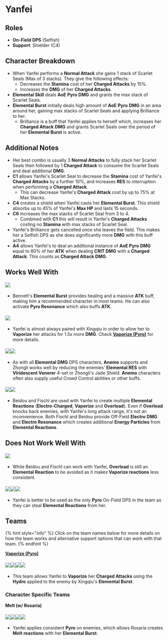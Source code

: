 # Yanfei

## Roles

* **On-Field DPS** (Selfish)
* **Support**: Shielder (C4)

## Character Breakdown

* When Yanfei performs a **Normal Attack** she gains 1 stack of Scarlet Seals (Max of 3 stacks). They give the following effects:
  * Decreases the **Stamina** cost of her **Charged Attacks** by 15%.
  * Increases the **DMG** of her **Charged Attacks**.
* **Elemental Skill** deals **AoE** **Pyro** **DMG** and grants the max stack of Scarlet Seals.
* **Elemental Burst** initially deals high amount of **AoE** **Pyro** **DMG** in an area around her, gaining max stacks of Scarlet Seals and applying Brilliance to her.
  * Brilliance is a buff that Yanfei applies to herself which, increases her **Charged Attack** **DMG** and grants Scarlet Seals over the period of her **Elemental Burst** is active.

## Additional Notes

* Her best combo is usually 3 **Normal Attacks** to fully stack her Scarlet Seals then followed by 1 **Charged Attack** to consume the Scarlet Seals and deal additional **DMG**.
* **C1** allows Yanfei's Scarlet Seal to decrease the **Stamina** cost of Yanfei's **Charged Attacks** by a further 10%, and increases **RES** to interruption when performing a **Charged Attack**.
  * This can decrease Yanfei's **Charged Attack** cost by up to 75% at Max Stacks.
* **C4** creates a shield when Yanfei casts her **Elemental Burst**. This shield absorbs up to 45% of Yanfei's **Max HP** and lasts 15 seconds.
* **C6** increases the max stacks of Scarlet Seal from 3 to 4.
  * Combined with **C1** this will result in Yanfei's **Charged Attacks** costing no **Stamina** with max stacks of Scarlet Seal.
* Yanfei's Brilliance gets cancelled once she leaves the field. This makes her a Selfish DPS as she does significantly more **DMG** with this buff active.
* **A4** allows Yanfei's to deal an additional instance of **AoE Pyro** **DMG** equal to 80% of her **ATK** when dealing **CRIT DMG** with a **Charged Attack**. This counts as **Charged Attack** **DMG**.

## Works Well With

#### ![](../../.gitbook/assets/ui\_avataricon\_bennett.png)

* Bennett's **Elemental Burst** provides healing and a massive **ATK** buff, making him a recommended character in most teams. He can also activate **Pyro Resonance** which also buffs **ATK**.

#### ![](../../.gitbook/assets/ui\_avataricon\_xingqiu.png)

* Yanfei is almost always paired with Xingqiu in order to allow her to **Vaporize** her attacks for 1.5x more **DMG**. Check [**Vaporize (Pyro)**](../../teams/reverse-vaporize.md) for more details.

#### ![](../../.gitbook/assets/ui\_icon\_anemo.webp)![](../../.gitbook/assets/ui\_avataricon\_zhongli.png)

* As with all **Elemental DMG** DPS characters, **Anemo** supports and Zhongli works well by reducing the enemies' **Elemental RES** with **Viridescent Venerer** 4-set or Zhongli's Jade Shield. **Anemo** characters often also supply useful Crowd Control abilities or other buffs.

#### ![](../../.gitbook/assets/ui\_avataricon\_fischl.png)![](../../.gitbook/assets/ui\_avataricon\_beidou.png)

* Beidou and Fischl are used with Yanfei to create multiple **Elemental Reactions** (**Electro-Charged**, **Vaporize** and **Overload**). Even if **Overload** knocks back enemies, with Yanfei's long attack range, it's not an inconvenience. Both Fischl and Beidou provide Off-Field **Electro** **DMG** and **Electro Resonance** which creates additional **Energy Particles** from **Elemental Reactions**.

## Does Not Work Well With

#### ![](../../.gitbook/assets/ui\_icon\_electro.webp)

* While Beidou and Fischl can work with Yanfei, **Overload** is still an **Elemental Reaction** to be avoided as it makes **Vaporize reactions** less consistent.

#### ![](../../.gitbook/assets/ui\_avataricon\_hutao.png)![](../../.gitbook/assets/ui\_avataricon\_xiangling.png)![](../../.gitbook/assets/ui\_avataricon\_diluc.png)

* Yanfei is better to be used as the only **Pyro** On-Field DPS in the team as they can steal **Elemental Reactions** from her.

## Teams

{% hint style="info" %}
Click on the team names below for more details on how the team works and alternative support options that can work with that team.
{% endhint %}

[**Vaporize (Pyro)**](../../teams/reverse-vaporize.md)

#### ![](../../.gitbook/assets/ui\_avataricon\_yanfei.png)![](../../.gitbook/assets/ui\_avataricon\_xingqiu.png)![](../../.gitbook/assets/ui\_avataricon\_zhongli.png)![](../../.gitbook/assets/ui\_avataricon\_diona.png)

* This team allows Yanfei to **Vaporize** her **Charged Attacks** using the **Hydro** applied to the enemy by Xingqiu's **Elemental Burst**.

### Character Specific Teams

**Melt (w/ Rosaria)**

#### ![](../../.gitbook/assets/ui\_avataricon\_yanfei.png)![](../../.gitbook/assets/ui\_avataricon\_rosaria.png)![](../../.gitbook/assets/ui\_avataricon\_sucrose.png)![](../../.gitbook/assets/ui\_avataricon\_bennett.png)

* Yanfei applies consistent **Pyro** on enemies, which allows Rosaria creates **Melt** **reactions** with her **Elemental Burst**.
